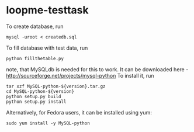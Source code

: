 # loopme-testtask

To create database, run 
```
mysql -uroot < createdb.sql
```

To fill database with test data, run 
```
python fillthetable.py
```
note, that MySQLdb is needed for this to work. 
It can be downloaded here - http://sourceforge.net/projects/mysql-python
To install it, run
```
tar xzf MySQL-python-${version}.tar.gz
cd MySQL-python-${version}
python setup.py build
python setup.py install
```
Alternatively, for Fedora users, it can be installed using yum:
```
sudo yum install -y MySQL-python
```
